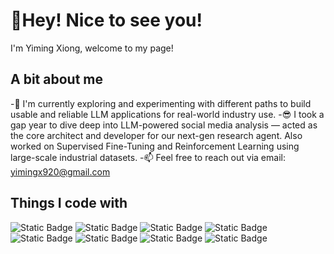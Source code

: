 # 💖Hey! Nice to see you!
I'm Yiming Xiong, welcome to my page! 
## A bit about me
-🌱 I'm currently exploring and experimenting with different paths to build usable and reliable LLM applications for real-world industry use.
-😎 I took a gap year to dive deep into LLM-powered social media analysis — acted as the core architect and developer for our next-gen research agent. Also worked on Supervised Fine-Tuning and Reinforcement Learning using large-scale industrial datasets.
-📫 Feel free to reach out via email: yimingx920@gmail.com
## Things I code with
![Static Badge](https://img.shields.io/badge/pandas-python-blue) ![Static Badge](https://img.shields.io/badge/scikit_learn-python-blue) ![Static Badge](https://img.shields.io/badge/pytorch-python-blue) ![Static Badge](https://img.shields.io/badge/tensorflow-python-blue) ![Static Badge](https://img.shields.io/badge/spacy-python-blue) ![Static Badge](https://img.shields.io/badge/java-red) ![Static Badge](https://img.shields.io/badge/SQL-green) ![Static Badge](https://img.shields.io/badge/Linux-red) 

